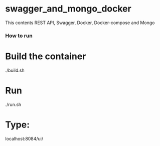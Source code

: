 # swagger_and_mongo_docker
This contents REST API, Swagger, Docker, Docker-compose and Mongo

### How to run

# Build the container

./build.sh

# Run

./run.sh

# Type: 

localhost:8084/ui/
